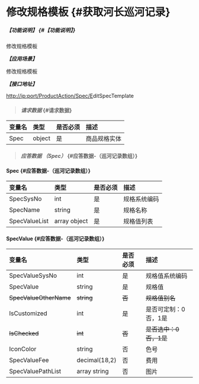 # 修改规格模板 {#获取河长巡河记录}

##### _【功能说明】_ {#【功能说明】}

修改规格模板

_**【应用场景】**_

修改规格模板

_**【接口地址】**_

[http://ip:port/ProductAction/Spec/E](http://ip:port/HMQuery/PatrolRiver/GetPatrolRivers)ditSpecTemplate

> #### _请求数据_ {#请求数据}

| 变量名 | 类型 | 是否必须 | 描述 |
| :--- | :--- | :--- | :--- |
| Spec | object | 是 | 商品规格实体 |

> #### _应答数据 （Spec）_ {#应答数据-（巡河记录数组）}

#### Spec {#应答数据-（巡河记录数组）}

| 变量名 | 类型 | 是否必须 | 描述 |
| :--- | :--- | :--- | :--- |
| SpecSysNo | int | 是 | 规格系统编码 |
| SpecName | string | 是 | 规格名称 |
| SpecValueList | array object | 是 | 规格值列表 |

#### SpecValue {#应答数据-（巡河记录数组）}

| 变量名 | 类型 | 是否必须 | 描述 |
| :--- | :--- | :--- | :--- |
| SpecValueSysNo | int | 是 | 规格值系统编码 |
| SpecValue | string | 是 | 规格值 |
| ~~SpecValueOtherName~~ | ~~string~~ | ~~否~~ | ~~规格值别名~~ |
| IsCustomized | int | 是 | 是否可定制：0否，1是 |
| ~~IsChecked~~ | ~~int~~ | ~~否~~ | ~~是否选中：0否，1是~~ |
| IconColor | string | 否 | 色号 |
| SpecValueFee | decimal\(18,2\) | 否 | 费用 |
| SpecValuePathList | array string | 否 | 图片 |



